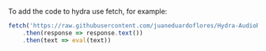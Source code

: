 To add the code to hydra use fetch, for example:

```javascript
fetch('https://raw.githubusercontent.com/juaneduardoflores/Hydra-AudioReactive-Functions/master/AudioReactivity.js')
    .then(response => response.text())
    .then(text => eval(text))
```
